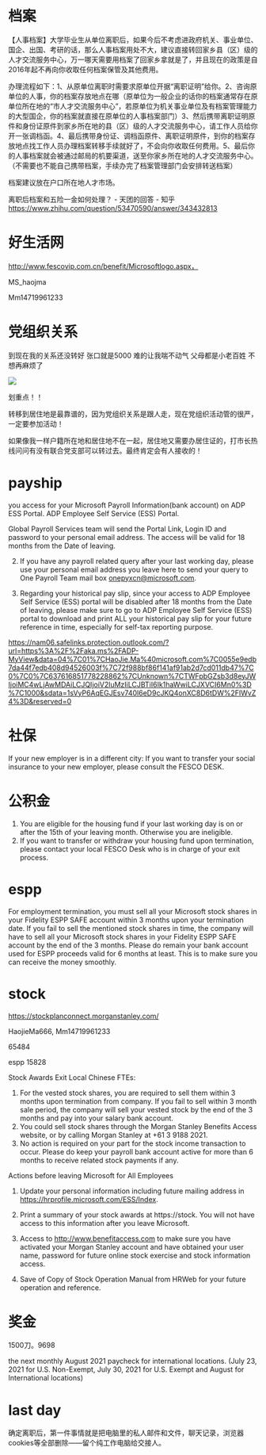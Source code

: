 # 档案

【人事档案】大学毕业生从单位离职后，如果今后不考虑进政府机关、事业单位、国企、出国、考研的话，那么人事档案用处不大，建议直接转回家乡县（区）级的人才交流服务中心，万一哪天需要用档案了回家乡拿就是了，并且现在的政策是自2016年起不再向你收取任何档案保管及其他费用。

办理流程如下：1、从原单位离职时需要求原单位开据“离职证明”给你。2、咨询原单位的人事，你的档案存放地点在哪（原单位为一般企业的话你的档案通常存在原单位所在地的“市人才交流服务中心”，若原单位为机关事业单位及有档案管理能力的大型国企，你的档案就直接在原单位的人事档案部门）3、然后携带离职证明原件和身份证原件到家乡所在地的县（区）级的人才交流服务中心，请工作人员给你开一张调档函。4、最后携带身份证、调档函原件、离职证明原件，到你的档案存放地点找工作人员办理档案转移手续就好了，不会向你收取任何费用。5、最后你的人事档案就会被通过邮局的机要渠道，送至你家乡所在地的人才交流服务中心。（不需要也不能自己携带档案，手续办完了档案管理部门会安排转送档案）

档案建议放在户口所在地人才市场。



离职后档案和五险一金如何处理？ - 天团的回答 - 知乎
https://www.zhihu.com/question/53470590/answer/343432813


# 好生活网

http://www.fescovip.com.cn/benefit/Microsoftlogo.aspx，

MS_haojma

Mm14719961233

# 党组织关系

到现在我的关系还没转好 张口就是5000 难的让我喘不动气 父母都是小老百姓 不想再麻烦了



![](pic/2021-07-20-16-18-25.png)

划重点！！

转移到居住地是最靠谱的，因为党组织关系是跟人走，现在党组织活动管的很严，一定要参加活动！

如果像我一样户籍所在地和居住地不在一起，居住地又需要办居住证的，打市长热线问问有没有联合党支部可以转过去。最终肯定会有人接收的！

# payship

you access for your Microsoft Payroll Information(bank account) on ADP ESS Portal. 
ADP Employee Self Service (ESS) Portal.

Global Payroll Services team will send the Portal Link, Login ID and password to your personal email address. 
The access will be valid for 18 months from the Date of leaving. 

2.	If you have any payroll related query after your last working day, please use your personal email address you leave here to send your query to One Payroll Team mail box onepyxcn@microsoft.com. 


3.	Regarding your historical pay slip, since your access to ADP Employee Self Service (ESS) portal will be disabled after 18 months from the Date of leaving, please make sure to go to ADP Employee Self Service (ESS) portal to download and print ALL your historical pay slip for your future reference in time, especially for self-tax reporting purpose. 

https://nam06.safelinks.protection.outlook.com/?url=https%3A%2F%2Faka.ms%2FADP-MyView&data=04%7C01%7CHaoJie.Ma%40microsoft.com%7C0055e9edb7da44f7edb408d94526003f%7C72f988bf86f141af91ab2d7cd011db47%7C0%7C0%7C637616851778228862%7CUnknown%7CTWFpbGZsb3d8eyJWIjoiMC4wLjAwMDAiLCJQIjoiV2luMzIiLCJBTiI6Ik1haWwiLCJXVCI6Mn0%3D%7C1000&sdata=1sVyP6AqEGJEsv740l6eD9cJKQ4onXC8D6tDW%2FIWvZ4%3D&reserved=0
# 社保

If your new employer is in a different city: 
If you want to transfer your social insurance to your new employer, please consult the FESCO DESK. 


# 公积金

1.	You are eligible for the housing fund if your last working day is on or after the 15th of your leaving month. Otherwise you are ineligible.
2.	If you want to transfer or withdraw your housing fund upon termination, please contact your local FESCO Desk who is in charge of your exit process.

# espp

For employment termination, you must sell all your Microsoft stock shares in your Fidelity ESPP SAFE account within 3 months upon your termination date. If you fail to sell the mentioned stock shares in time, the company will have to sell all your Microsoft stock shares in your Fidelity ESPP SAFE account by the end of the 3 months. Please do remain your bank account used for ESPP proceeds valid for 6 months at least. This is to make sure you can receive the money smoothly.



# stock


https://stockplanconnect.morganstanley.com/


HaojieMa666, Mm14719961233

65484

espp    15828

Stock Awards
Exit Local Chinese FTEs:
1. For the vested stock shares, you are required to sell them within 3 months upon termination from company. If you fail to sell within 3 month sale period, the company will sell your vested stock by the end of the 3 months and pay into your salary bank account.
2. You could sell stock shares through the Morgan Stanley Benefits Access website, or by calling Morgan Stanley at +61 3 9188 2021.
3. No action is required on your part for the stock income transaction to occur. Please do keep your payroll bank account active for more than 6 months to receive related stock payments if any. 


 Actions before leaving Microsoft for All Employees
1. Update your personal information including future mailing address in https://hrprofile.microsoft.com/ESS/Index.

2. Print a summary of your stock awards at https://stock. You will not have access to this information after you leave Microsoft.
3. Access to http://www.benefitaccess.com to make sure you have activated your Morgan Stanley account and have obtained your user name, password for future online stock exercise and stock information access.  
4. Save of Copy of Stock Operation Manual from HRWeb for your future operation and reference.


# 奖金

1500刀。9698

the next monthly August 2021 paycheck for international locations.  (July 23, 2021 for U.S. Non-Exempt, July 30, 2021 for U.S. Exempt and August for International locations)




# last day 

确定离职后，第一件事情就是把电脑里的私人邮件和文件，聊天记录，浏览器cookies等全部删除——留个纯工作电脑给交接人。


